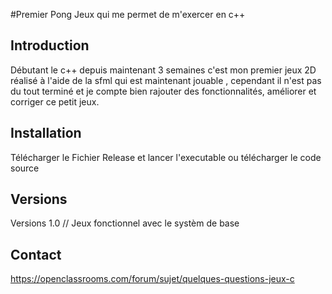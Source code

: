 <snippet>
  
#Premier Pong
Jeux qui me permet de m'exercer en c++
## Introduction
Débutant le c++ depuis maintenant 3 semaines c'est mon premier jeux 2D réalisé à l'aide de la sfml qui est maintenant jouable , cependant il n'est pas du tout terminé et je compte bien rajouter des fonctionnalités, améliorer et corriger ce petit jeux.
## Installation
Télécharger le Fichier Release et lancer l'executable ou télécharger le code source
## Versions
Versions 1.0 // Jeux fonctionnel avec le systèm de base 
## Contact
https://openclassrooms.com/forum/sujet/quelques-questions-jeux-c

  
</snippet>
